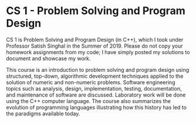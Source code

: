 # CS 1 - Problem Solving and Program Design
CS 1 is Problem Solving and Program Design (in C++), which I took under Professor Satish Singhal in the Summer of 2019. Please do not copy your homework assignments from my code; I have simply posted my solutions to document and showcase my work.

This course is an introduction to problem solving and program design using structured, top-down, algorithmic development techniques applied to the solution of numeric and non-numeric problems. Software engineering topics such as analysis, design, implementation, testing, documentation, and maintenance of software are discussed. Laboratory work will be done using the C++ computer language. The course also summarizes the evolution of programming languages illustrating how this history has led to the paradigms available today.
